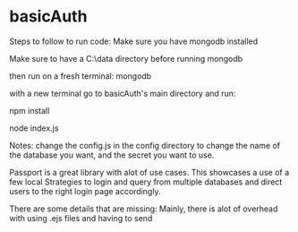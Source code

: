 # basicAuth
Steps to follow to run code:
Make sure you have mongodb installed

Make sure to have a C:\data directory before running mongodb

then run on a fresh terminal:
mongodb

with a new terminal go to basicAuth's main directory and run:

npm install

node index.js

Notes:
change the config.js in the config directory to change the name of the database you want, and the secret you want to use.

Passport is a great library with alot of use cases. This showcases a use of a few local Strategies to login and query from multiple databases and direct users to the right login page accordingly.

There are some details that are missing:
Mainly, there is alot of overhead with using .ejs files and having to send 